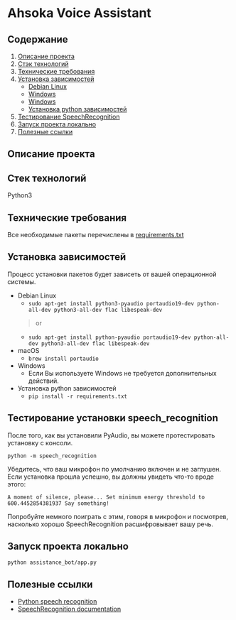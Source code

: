 # Ahsoka Voice Assistant

## Содержание
1. [Описание проекта](#description)
2. [Стэк технологий](#stack)
3. [Технические требования](#requirements)
4. [Установка зависимостей](#pacages_installation)
    - [Debian Linux](#pyaudio_installation_linux)
    - [Windows](#pyaudio_installation_macos)
    - [Windows](#pyaudio_installation_windows)
    - [Установка python зависимостей](#python_packages_installation)
5. [Тестирование SpeechRecognition](#sr_testing)
6. [Запуск проекта локально](#lounch)
7. [Полезные ссылки](#links)

## <a name='description'>Описание проекта</a>

## <a name='stack'>Стек технологий</a>
Python3

## <a name='requirements'>Технические требования</a>
Все необходимые пакеты перечислены в [requirements.txt](https://github.com/reakfog/ahsoka_voice_assistant/blob/main/requirements.txt)

## <a name='pacages_installation'>Установка зависимостей</a>
Процесс установки пакетов будет зависеть от вашей операционной системы. 

- <a name='pyaudio_installation_linux'>Debian Linux</a>
    - `sudo apt-get install python3-pyaudio portaudio19-dev python-all-dev python3-all-dev flac libespeak-dev`
    > or
    - `sudo apt-get install python-pyaudio portaudio19-dev python-all-dev python3-all-dev flac libespeak-dev`
- <a name='pyaudio_installation_macos'>macOS</a>
    - `brew install portaudio`
- <a name='pyaudio_installation_windows'>Windows</a>
    - Если Вы используете Windows не требуется дополнительных действий.
- <a name='python_packages_installation'>Установка python зависимостей</a>
    - `pip install -r requirements.txt`

## <a name='sr_testing'>Тестирование установки speech_recognition</a>
После того, как вы установили PyAudio, вы можете протестировать установку с консоли.

`python -m speech_recognition`

Убедитесь, что ваш микрофон по умолчанию включен и не заглушен. Если установка прошла успешно, вы должны увидеть что-то вроде этого:

`A moment of silence, please...
Set minimum energy threshold to 600.4452854381937
Say something!`

Попробуйте немного поиграть с этим, говоря в микрофон и посмотрев, насколько хорошо SpeechRecognition расшифровывает вашу речь.

## <a name='lounch'>Запуск проекта локально</a>

`python assistance_bot/app.py`

## <a name='links'>Полезные ссылки</a>
- [Python speech recognition](https://realpython.com/python-speech-recognition/)
- [SpeechRecognition documentation](https://github.com/Uberi/speech_recognition)
